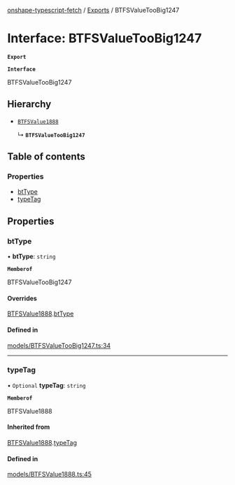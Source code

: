 [onshape-typescript-fetch](../README.md) / [Exports](../modules.md) / BTFSValueTooBig1247

# Interface: BTFSValueTooBig1247

**`Export`**

**`Interface`**

BTFSValueTooBig1247

## Hierarchy

- [`BTFSValue1888`](BTFSValue1888.md)

  ↳ **`BTFSValueTooBig1247`**

## Table of contents

### Properties

- [btType](BTFSValueTooBig1247.md#bttype)
- [typeTag](BTFSValueTooBig1247.md#typetag)

## Properties

### btType

• **btType**: `string`

**`Memberof`**

BTFSValueTooBig1247

#### Overrides

[BTFSValue1888](BTFSValue1888.md).[btType](BTFSValue1888.md#bttype)

#### Defined in

[models/BTFSValueTooBig1247.ts:34](https://github.com/toebes/onshape-typescript-fetch/blob/3e11ae1/models/BTFSValueTooBig1247.ts#L34)

___

### typeTag

• `Optional` **typeTag**: `string`

**`Memberof`**

BTFSValue1888

#### Inherited from

[BTFSValue1888](BTFSValue1888.md).[typeTag](BTFSValue1888.md#typetag)

#### Defined in

[models/BTFSValue1888.ts:45](https://github.com/toebes/onshape-typescript-fetch/blob/3e11ae1/models/BTFSValue1888.ts#L45)
